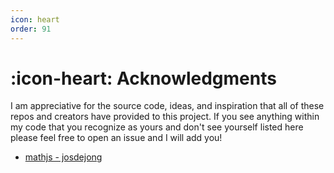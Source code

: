 ```yaml
---
icon: heart
order: 91
---
```


# :icon-heart: Acknowledgments

I am appreciative for the source code, ideas, and inspiration that all of these repos and creators have provided to this project. If you see anything within my code that you recognize as yours and don't see yourself listed here please feel free to open an issue and I will add you!

- [mathjs - josdejong](https://github.com/josdejong/mathjs)
